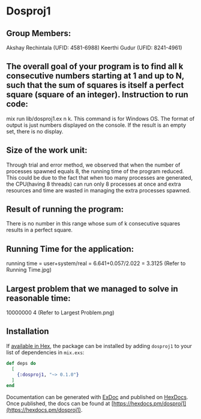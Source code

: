 # Dosproj1

Group Members: 
---------------
Akshay Rechintala (UFID: 4581-6988)
Keerthi Gudur (UFID: 8241-4961)

The overall goal of your program is to find all k consecutive numbers starting at 1 and up to N, such that the sum of squares
is itself a perfect square (square of an integer).
Instruction to run code:
------------------------
mix run lib/dosproj1.ex n k. This command is for Windows OS. 
The format of output is just numbers displayed on the console. If the result is an empty set, there is no display.

Size of the work unit:
-----------------------
Through trial and error method, we observed that when the number of processes spawned equals 8, the running time of the program reduced. 
This could be due to the fact that when too many processes are generated, the CPU(having 8 threads) can run only 8 processes at once and extra 
resources and time are wasted in managing the extra processes spawned.

Result of running the program:
------------------------------
There is no number in this range whose sum of k consecutive squares results in a perfect square.

Running Time for the application:
---------------------------------
running time = user+system/real
			= 6.641+0.057/2.022
			= 3.3125
(Refer to Running Time.jpg)

Largest problem that we managed to solve in reasonable time:
-------------------------------------------------------------
10000000 4
(Refer to Largest Problem.png)

## Installation

If [available in Hex](https://hex.pm/docs/publish), the package can be installed
by adding `dosproj1` to your list of dependencies in `mix.exs`:

```elixir
def deps do
  [
    {:dosproj1, "~> 0.1.0"}
  ]
end
```

Documentation can be generated with [ExDoc](https://github.com/elixir-lang/ex_doc)
and published on [HexDocs](https://hexdocs.pm). Once published, the docs can
be found at [https://hexdocs.pm/dosproj1](https://hexdocs.pm/dosproj1).

